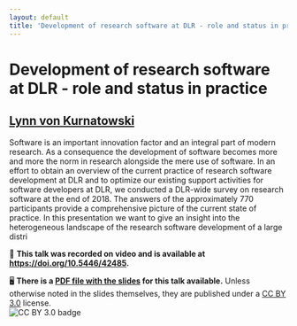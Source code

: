 ```yaml
---
layout: default
title: 'Development of research software at DLR - role and status in practice'
---
```


# Development of research software at DLR - role and status in practice

## [Lynn von Kurnatowski](../../speaker/PPJV7W/)

Software is an important innovation factor and an integral part of modern research.  As a consequence the development of software becomes more and more the norm in research alongside the mere use of software. In an effort to obtain an overview of the current practice of research software development at DLR and to optimize our existing support activities for software developers at DLR, we conducted a DLR-wide survey on research software at the end of 2018. The answers of the approximately 770 participants provide a comprehensive picture of the current state of practice. In this presentation we want to give an insight into the heterogeneous landscape of the research software development of a large distri

🎥 **This talk was recorded on video and is available at <https://doi.org/10.5446/42485>.**

🖥 **There is a [PDF file with the slides](slides.pdf) for this talk available.** Unless otherwise noted in the slides themselves, they are published under a [CC BY 3.0](https://creativecommons.org/licenses/by/3.0/legalcode) license.  
![CC BY 3.0 badge](https://licensebuttons.net/l/by/3.0/80x15.png)